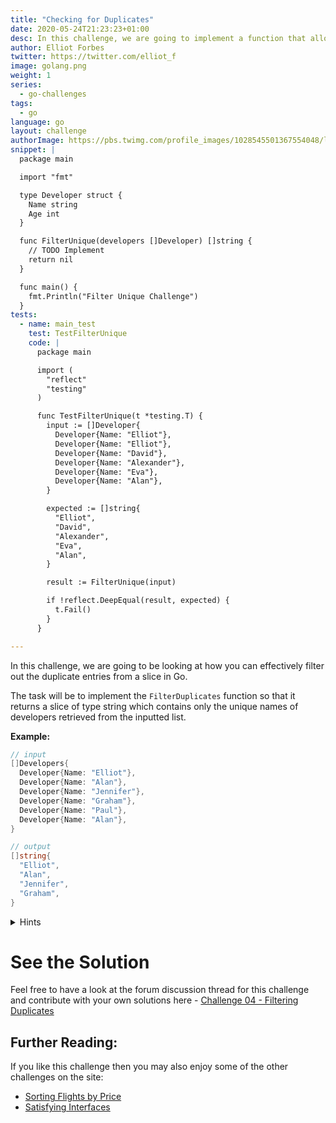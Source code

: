 ```yaml
---
title: "Checking for Duplicates"
date: 2020-05-24T21:23:23+01:00
desc: In this challenge, we are going to implement a function that allows us to check and see if there are duplicates within a list in Go
author: Elliot Forbes
twitter: https://twitter.com/elliot_f
image: golang.png
weight: 1
series:
  - go-challenges
tags:
  - go
language: go
layout: challenge
authorImage: https://pbs.twimg.com/profile_images/1028545501367554048/lzr43cQv_400x400.jpg
snippet: |
  package main

  import "fmt"

  type Developer struct {
    Name string
    Age int
  }

  func FilterUnique(developers []Developer) []string {
    // TODO Implement
    return nil
  }

  func main() {
    fmt.Println("Filter Unique Challenge")
  }
tests: 
  - name: main_test
    test: TestFilterUnique
    code: |
      package main

      import (
        "reflect"
        "testing"
      )

      func TestFilterUnique(t *testing.T) {
        input := []Developer{
          Developer{Name: "Elliot"},
          Developer{Name: "Elliot"},
          Developer{Name: "David"},
          Developer{Name: "Alexander"},
          Developer{Name: "Eva"},
          Developer{Name: "Alan"},
        }

        expected := []string{
          "Elliot",
          "David",
          "Alexander",
          "Eva",
          "Alan",
        }

        result := FilterUnique(input)

        if !reflect.DeepEqual(result, expected) {
          t.Fail()
        }
      }

---
```


In this challenge, we are going to be looking at how you can effectively filter out the duplicate entries from a slice in Go.

The task will be to implement the `FilterDuplicates` function so that it returns a slice of type string which contains only the unique names of developers retrieved from the inputted list.

**Example:**

```go
// input
[]Developers{
  Developer{Name: "Elliot"},
  Developer{Name: "Alan"},
  Developer{Name: "Jennifer"},
  Developer{Name: "Graham"},
  Developer{Name: "Paul"},
  Developer{Name: "Alan"},
}

// output
[]string{
  "Elliot",
  "Alan",
  "Jennifer",
  "Graham",
}

```

<details><summary>Hints</summary>

You may wish to use a `map` in your function in order to check if elements have already been seen by our function.

</details>


# See the Solution

Feel free to have a look at the forum discussion thread for this challenge and contribute with your own solutions here - [Challenge 04 - Filtering Duplicates](https://discuss.tutorialedge.net/t/challenge-04-filtering-duplicates/21) 


## Further Reading:

If you like this challenge then you may also enjoy some of the other challenges on the site:

* [Sorting Flights by Price](/challenges/go/sort-by-price/)
* [Satisfying Interfaces](/challenges/go/interfaces/)